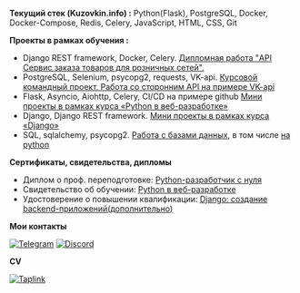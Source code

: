 

**Текущий стек (Kuzovkin.info) :**
Python(Flask), PostgreSQL, Docker, Docker-Compose, Redis, Celery, JavaScript, HTML, CSS, Git

**Проекты в рамках обучения :**
- Django REST framework, Docker, Celery.  [Дипломная работа "API Сервис заказа товаров для розничных сетей".](https://github.com/BugaevAV/python-final-diplom)
- PostgreSQL, Selenium, psycopg2, requests, VK-api. [Курсовой командный проект. Работа со сторонним API на примере VK-api](https://github.com/Netology-Team-5/VKinder)
- Flask, Asyncio, Aiohttp, Celery, CI/CD на примере github [Мини проекты в рамках курса «Python в веб-разработке»](https://github.com/BugaevAV/py-homeworks-web/tree/new)
- Django, Django REST framework. [Мини проекты в рамках курса «Django»](https://github.com/BugaevAV/dj-project/tree/video)
- SQL, sqlalchemy, psycopg2. [Работа с базами данных](https://github.com/BugaevAV/py-homeworks-db/tree/video), в том числе [на python](https://github.com/BugaevAV/py-homeworks-db/tree/SQLPY-76)

**Сертификаты, свидетельства, дипломы**
- Диплом о проф. переподготовке: [Python-разработчик с нуля](https://drive.google.com/file/d/179vfFzxWMhRkcRZlo-JOGuFftpnNmLtZ/view?usp=sharing)
- Свидетельство об обучении: [Python в веб-разработке](https://drive.google.com/file/d/16-SL18ampsfEOk4-8lKsqO9Uupp-x0aj/view?usp=sharing)
- Удостоверение о повышении квалификации: [Django: создание backend-приложений(дополнительно)](https://drive.google.com/file/d/1e2uwxwyYPhiUNeGtJOVJ9bLyH4pSvt2a/view?usp=sharing)

**Мои контакты**

[![Telegram](https://img.shields.io/badge/-Telegram-090909?style=for-the-badge&logo=telegram&logoColor=27A0D9)](https://t.me/BugaevAV)
[![Discord](https://img.shields.io/badge/-Discord-090909?style=for-the-badge&logo=discord&logoColor=27A0D9)](https://discordapp.com/users/988721542051532870/)

**CV**

[![Taplink](https://img.shields.io/badge/-Taplink-090909?style=for-the-badge&logoColor=27A0D9)](https://taplink.cc/avbugaev)

